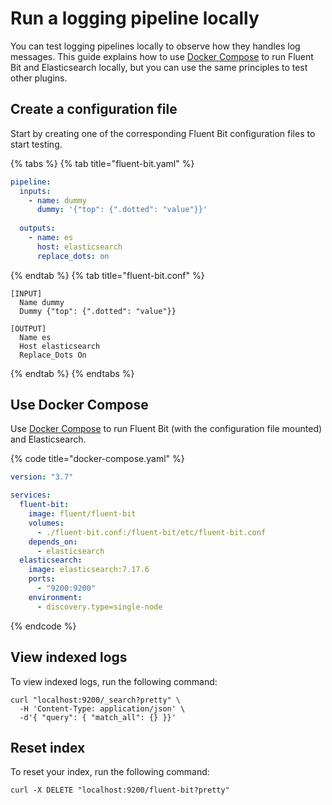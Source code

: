 # Run a logging pipeline locally

You can test logging pipelines locally to observe how they handles log messages. This guide explains how to use [Docker Compose](https://docs.docker.com/compose/) to run Fluent Bit and Elasticsearch locally, but you can use the same principles to test other plugins.

## Create a configuration file

Start by creating one of the corresponding Fluent Bit configuration files to start testing.


{% tabs %}
{% tab title="fluent-bit.yaml" %}

```yaml
pipeline:
  inputs:
    - name: dummy
      dummy: '{"top": {".dotted": "value"}}'
      
  outputs:       
    - name: es
      host: elasticsearch
      replace_dots: on
```

{% endtab %}
{% tab title="fluent-bit.conf" %}

```text
[INPUT]
  Name dummy
  Dummy {"top": {".dotted": "value"}}

[OUTPUT]
  Name es
  Host elasticsearch
  Replace_Dots On
```

{% endtab %}
{% endtabs %}

## Use Docker Compose

Use [Docker Compose](https://docs.docker.com/compose/) to run Fluent Bit (with the configuration file mounted) and Elasticsearch.

{% code title="docker-compose.yaml" %}

```yaml
version: "3.7"

services:
  fluent-bit:
    image: fluent/fluent-bit
    volumes:
      - ./fluent-bit.conf:/fluent-bit/etc/fluent-bit.conf
    depends_on:
      - elasticsearch
  elasticsearch:
    image: elasticsearch:7.17.6
    ports:
      - "9200:9200"
    environment:
      - discovery.type=single-node
```

{% endcode %}

## View indexed logs

To view indexed logs, run the following command:

```shell
curl "localhost:9200/_search?pretty" \
  -H 'Content-Type: application/json' \
  -d'{ "query": { "match_all": {} }}'
```

## Reset index

To reset your index, run the following command:

```shell
curl -X DELETE "localhost:9200/fluent-bit?pretty"
```